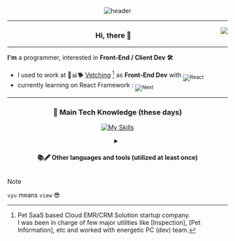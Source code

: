 <div align="center" width="100%">

  ![header](https://capsule-render.vercel.app/api?type=soft&height=100&color=gradient&text=vyu&section=header&reversal=false&textBg=false&desc=problem%20solver&descSize=11&descAlign=95&descAlignY=92&customColorList=9)
</div>

<hr/>
<a target="_blank" href="https://solved.ac/vyu">
 <img align="right" src="http://mazassumnida.wtf/api/generate_badge?boj=vyu"/>
</a>

<h3 align="center">Hi, there 👋</h3>
<hr/>

**I'm** a programmer, interested in **Front-End / Client Dev 🛠** <br/>
- I used to work at 🏣📊🐕 [Vetching](https://vetching.cc/) [^1] as **Front-End Dev** with <sub>![React](https://img.shields.io/badge/react-%2320232a.svg?style=flat&logo=react&logoColor=#61DAFB)</sub>
- currently learning on React Framework : <sub>![Next](https://img.shields.io/badge/Next.js-black?logo=next.js&logoColor=white)</sub>
<hr/>

<div align="center">
  <h3>🚀 Main Tech Knowledge (these days)</h3>
  
  [![My Skills](https://skillicons.dev/icons?i=nodejs,react,next,tailwind,js,ts,py,cpp,git,github,notion)](https://skillicons.dev)
   <details>
    <summary><h4>📚🖋 Other languages and tools (utilized at least once)</h4></summary> 
    <table>
      <tr>
        <td align="center">Language</td>
        <td>
          <sub><img alt="c"        src="https://img.shields.io/badge/C-00599C?logo=c&logoColor=white" height="22"/></sub>
          <sub><img alt="c#"       src="https://custom-icon-badges.demolab.com/badge/C%23-%23239120.svg?logo=cshrp&logoColor=white" height="22"/></sub>
          <sub><img alt="java"     src="https://img.shields.io/badge/Java-%23ED8B00.svg?style=flat&logo=openjdk&logoColor=white" height="22"/></sub>
          <sub><img alt="bash"     src="https://img.shields.io/badge/Bash-121011.svg?style=flat&logo=gnu-bash&logoColor=white" height="22"/></sub>
          <sub><img alt="php"      src="https://img.shields.io/badge/php-%23777BB4.svg?style=flat&logo=php&logoColor=white" height="22"/></sub>
          <sub><img alt="r"        src="https://img.shields.io/badge/R-%23276DC3.svg?style=flat&logo=r&logoColor=white" height="22"/></sub>
          <sub><img alt="graphql"  src="https://img.shields.io/badge/-GraphQL-E10098?style=flat&logo=graphql&logoColor=white" height="22"/></sub>
          <sub><img alt="markdown" src="https://img.shields.io/badge/markdown-%23000000.svg?style=flat&logo=markdown&logoColor=white" height="22"/></sub>
          <sub><img alt="latex"    src="https://img.shields.io/badge/latex-%23008080.svg?style=flat&logo=latex&logoColor=white" height="22"/></sub>
        </td>
      </tr>
      <tr>
        <td align="center">Library</td>
        <td>
          <sub><img alt="apollo"      src="https://img.shields.io/badge/-ApolloGraphQL-311C87?style=flat&logo=apollo-graphql" height="22"/></sub>
          <sub><img alt="react_query" src="https://img.shields.io/badge/React%20Query-FF4154?logo=reactquery&logoColor=fff" height="22"/></sub>
          <sub><img alt="shadcn/ui"   src="https://img.shields.io/badge/shadcn%2Fui-000?logo=shadcnui&logoColor=fff" height="22"/></sub>
          <sub><img alt="prisma"      src="https://img.shields.io/badge/Prisma-3982CE?style=flat&logo=Prisma&logoColor=white" height="22"/></sub>
          <sub><img alt="drizzle"     src="https://img.shields.io/badge/Drizzle-C5F74F?logo=drizzle&logoColor=000" height="22"/></sub>
          <sub><img alt="numpy"       src="https://img.shields.io/badge/numpy-%23013243.svg?style=flat&logo=numpy&logoColor=white" height="22"/></sub>
          <sub><img alt="pandas"      src="https://img.shields.io/badge/pandas-%23150458.svg?style=flat&logo=pandas&logoColor=white" height="22"/></sub>
        </td>
      </tr>
      <tr>
        <td align="center">Framework</td>
        <td>
          <sub><img alt="express"   src="https://img.shields.io/badge/express.js-%23404d59.svg?style=flat&logo=express&logoColor=%2361DAFB" height="22"/></sub>
          <sub><img alt="hono"   src="https://img.shields.io/badge/Hono-E36002?logo=hono&logoColor=fff" height="22"/></sub>
          <sub><img alt="jest"      src="https://img.shields.io/badge/-jest-%23C21325?style=flat&logo=jest&logoColor=white" height="22"/></sub>
          <sub><img alt="bootstrap" src="https://img.shields.io/badge/bootstrap-%238511FA.svg?style=flat&logo=bootstrap&logoColor=white" height="22"/></sub>
          <sub><img alt="django"    src="https://img.shields.io/badge/django-%23092E20.svg?style=flat&logo=django&logoColor=white" height="22"/></sub>
          <sub><img alt=".net"      src="https://img.shields.io/badge/.NET-5C2D91?style=flat&logo=.net&logoColor=white" height="22"/></sub>
          <sub><img alt="spring"    src="https://img.shields.io/badge/spring-%236DB33F.svg?style=flat&logo=spring&logoColor=white" height="22"/></sub>
          <sub><img alt="unity"     src="https://img.shields.io/badge/Unity-%23000000.svg?logo=unity&logoColor=white" height="22"/></sub>
        </td>
      </tr>
      <tr>
        <td align="center">Database</td>
        <td>
          <sub><img alt="sqlite"    src="https://img.shields.io/badge/sqlite-%2307405e.svg?style=flat&logo=sqlite&logoColor=white" height="22"/></sub>
          <sub><img alt="mysql"     src="https://img.shields.io/badge/mysql-4479A1.svg?style=flat&logo=mysql&logoColor=white" height="22"/></sub>
          <sub><img alt="mariadb"   src="https://img.shields.io/badge/MariaDB-003545?style=flat&logo=mariadb&logoColor=white" height="22"/></sub>
          <sub><img alt="mongodb"   src="https://img.shields.io/badge/MongoDB-%234ea94b.svg?style=flat&logo=mongodb&logoColor=white" height="22"/></sub>
          <sub><img alt="postgres"  src="https://img.shields.io/badge/Postgres-%23316192.svg?logo=postgresql&logoColor=white" height="22"/></sub>
          <sub><img alt="supabase"  src="https://img.shields.io/badge/Supabase-3FCF8E?logo=supabase&logoColor=fff" height="22"/></sub>
        </td>
      </tr>
      <tr>
        <td align="center">Cloud</td>
        <td>
          <sub><img alt="aws"          src="https://img.shields.io/badge/AWS-%23FF9900.svg?style=flat&logo=amazonwebservices&logoColor=white" height="22"/></sub>
          <sub><img alt="google_cloud" src="https://img.shields.io/badge/GoogleCloud-%234285F4.svg?style=flat&logo=google-cloud&logoColor=white" height="22"/></sub>
          <sub><img alt="vercel"       src="https://img.shields.io/badge/vercel-%23000000.svg?style=flat&logo=vercel&logoColor=white" height="22"/></sub>
          <sub><img alt="github_pages" src="https://img.shields.io/badge/github%20pages-121013?style=flat&logo=github&logoColor=white" height="22"/></sub>
        </td>
      </tr>
      <tr>
        <td align="center">IDE</td>
        <td><sub>
          <img alt="visual_studio_code" src="https://img.shields.io/badge/Visual%20Studio%20Code-0078d7.svg?style=flat&logo=visual-studio-code&logoColor=white" height="22"/>
          <img alt="visual_studio"      src="https://img.shields.io/badge/Visual%20Studio-5C2D91.svg?style=flat&logo=visual-studio&logoColor=white" height="22"/>
          <img alt="jupyter_notebook"   src="https://img.shields.io/badge/jupyter-%23FA0F00.svg?style=flat&logo=jupyter&logoColor=white" height="22"/>
          <img alt="pycharm"            src="https://img.shields.io/badge/pycharm-143?style=flat&logo=pycharm&logoColor=black&color=black&labelColor=green" height="22"/>
          <br/>
          <img alt="intellij_IDEA"      src="https://img.shields.io/badge/IntelliJIDEA-000000.svg?style=flat&logo=intellij-idea&logoColor=white" height="22"/>
          <img alt="eclipse"            src="https://img.shields.io/badge/Eclipse-FE7A16.svg?style=flat&logo=Eclipse&logoColor=white" height="22"/>
          <img alt="android_studio"     src="https://img.shields.io/badge/android%20studio-346ac1?style=flat&logo=android%20studio&logoColor=white" height="22"/>
          <img alt="atom"               src="https://img.shields.io/badge/Atom-%2366595C.svg?style=flat&logo=atom&logoColor=white" height="22"/>
        </sub></td>
      </tr>
      <tr>
        <td align="center">Tools</td>
        <td><sub>
          <img alt="eslint"      src="https://img.shields.io/badge/ESLint-4B3263?style=flat&logo=eslint&logoColor=white" height="22"/>
          <img alt="storybook"   src="https://img.shields.io/badge/-Storybook-FF4785?style=flat&logo=storybook&logoColor=white" height="22"/>
          <img alt="figma"       src="https://img.shields.io/badge/Figma-F24E1E?style=flat&logo=figma&logoColor=white" height="22"/>
          <img alt="postman"     src="https://img.shields.io/badge/Postman-FF6C37?style=flat&logo=postman&logoColor=white" height="22"/>
          <img alt="wireshark"   src="https://img.shields.io/badge/-Wireshark-1679A7?style=flat&logo=wireshark&logoColor=white" height="22"/>
          <img alt="jira"        src="https://img.shields.io/badge/jira-%230467DF.svg?style=flat&logo=jira&logoColor=white" height="22"/>
          <img alt="slack"       src="https://img.shields.io/badge/Slack-4A154B?logo=slack&logoColor=fff" height="22"/>
          <img alt="discord"     src="https://img.shields.io/badge/Discord-%235865F2.svg?&logo=discord&logoColor=white" height="22"/>
        </sub></td>
      </tr>
      <tr>
        <td align="center">OS</td>
        <td><sub>
          <img alt="windows"     src="https://custom-icon-badges.demolab.com/badge/Windows-0078D6?style=flat&logo=windows11&logoColor=white" height="22"/>
          <img alt="ios"         src="https://img.shields.io/badge/iOS-000000?&logo=apple&logoColor=white" height="22"/>
          <img alt="linux"       src="https://img.shields.io/badge/Linux-FCC624?logo=linux&logoColor=black" height="22"/>
          <img alt="ubuntu"      src="https://img.shields.io/badge/Ubuntu-E95420?style=flat&logo=ubuntu&logoColor=white" height="22"/>
          <img alt="kali_linux"  src="https://img.shields.io/badge/Kali%20Linux-557C94?style=flat&logo=kalilinux&logoColor=fff" height="22"/>
          <img alt="android"     src="https://img.shields.io/badge/Android-3DDC84?logo=android&logoColor=white" height="22"/>
        </sub></td>
      </tr>
      <tr>
        <td align="center">AI</td>
        <td><sub>
          <img alt="chat_gpt"    src="https://img.shields.io/badge/ChatGPT-74aa9c?logo=openai&logoColor=white" height="22"/>
          <img alt="github_copilot"      src="https://img.shields.io/badge/GitHub%20Copilot-000?logo=githubcopilot&logoColor=fff" height="22"/>
          <img alt="google_gemini"  src="https://img.shields.io/badge/Google%20Gemini-886FBF?logo=googlegemini&logoColor=fff" height="22"/>
          <img alt="v0"  src="https://img.shields.io/badge/v0-000?logo=v0&logoColor=fff" height="22"/>
        </sub></td>
      </tr>
    </table>
  </details>
</div>

> [!NOTE]
> `vyu` means `view` 😎

[^1]: Pet SaaS based Cloud EMR/CRM Solution startup company.<br/>I was been in charge of few major utilities like [Inspection], [Pet Information], etc and worked with energetic PC (dev) team.

<!--
[![Hits](https://hits.seeyoufarm.com/api/count/incr/badge.svg?url=https%3A%2F%2Fgithub.com%2Fsvyu&count_bg=%2379C83D&title_bg=%23555555&icon=&icon_color=%23E7E7E7&title=hits&edge_flat=false)](https://hits.seeyoufarm.com)
-->
